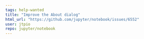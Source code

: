 ```yaml
---
tags: help-wanted
title: "Improve the About dialog"
html_url: "https://github.com/jupyter/notebook/issues/6552"
user: jtpio
repo: jupyter/notebook
---
```


